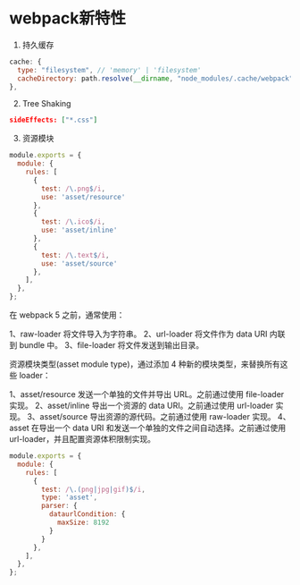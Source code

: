 # webpack新特性

1. 持久缓存
```js
cache: {
  type: "filesystem", // 'memory' | 'filesystem'
  cacheDirectory: path.resolve(__dirname, "node_modules/.cache/webpack"), // 保存目录
},
```
2. Tree Shaking
```json
sideEffects: ["*.css"]
```
3. 资源模块
```js
module.exports = {
  module: {
    rules: [
      {
        test: /\.png$/i,
        use: 'asset/resource'
      },
      {
        test: /\.ico$/i,
        use: 'asset/inline'
      },
      {
        test: /\.text$/i,
        use: 'asset/source'
      },
    ],
  },
};
```
在 webpack 5 之前，通常使用：

1、raw-loader 将文件导入为字符串。
2、url-loader 将文件作为 data URI 内联到 bundle 中。
3、file-loader 将文件发送到输出目录。


资源模块类型(asset module type)，通过添加 4 种新的模块类型，来替换所有这些 loader：

1、asset/resource 发送一个单独的文件并导出 URL。之前通过使用 file-loader 实现。
2、asset/inline 导出一个资源的 data URI。之前通过使用 url-loader 实现。
3、asset/source 导出资源的源代码。之前通过使用 raw-loader 实现。
4、asset 在导出一个 data URI 和发送一个单独的文件之间自动选择。之前通过使用 url-loader，并且配置资源体积限制实现。

```js
module.exports = {
  module: {
    rules: [
      {
        test: /\.(png|jpg|gif)$/i,
        type: 'asset',
        parser: {
          dataurlCondition: {
            maxSize: 8192
          }
        }
      },
    ],
  },
};
```